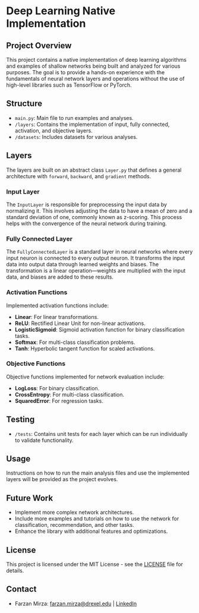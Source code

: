 # Deep Learning Native Implementation

## Project Overview
This project contains a native implementation of deep learning algorithms and examples of shallow networks being built and analyzed for various purposes. The goal is to provide a hands-on experience with the fundamentals of neural network layers and operations without the use of high-level libraries such as TensorFlow or PyTorch.

## Structure
- `main.py`: Main file to run examples and analyses.
- `/layers`: Contains the implementation of input, fully connected, activation, and objective layers.
- `/datasets`: Includes datasets for various analyses.

## Layers
The layers are built on an abstract class `Layer.py` that defines a general architecture with `forward`, `backward`, and `gradient` methods.

### Input Layer
The `InputLayer` is responsible for preprocessing the input data by normalizing it. This involves adjusting the data to have a mean of zero and a standard deviation of one, commonly known as z-scoring. This process helps with the convergence of the neural network during training.

### Fully Connected Layer
The `FullyConnectedLayer` is a standard layer in neural networks where every input neuron is connected to every output neuron. It transforms the input data into output data through learned weights and biases. The transformation is a linear operation—weights are multiplied with the input data, and biases are added to these results.

### Activation Functions
Implemented activation functions include:
- **Linear**: For linear transformations.
- **ReLU**: Rectified Linear Unit for non-linear activations.
- **LogisticSigmoid**: Sigmoid activation function for binary classification tasks.
- **Softmax**: For multi-class classification problems.
- **Tanh**: Hyperbolic tangent function for scaled activations.

### Objective Functions
Objective functions implemented for network evaluation include:
- **LogLoss**: For binary classification.
- **CrossEntropy**: For multi-class classification.
- **SquaredError**: For regression tasks.

## Testing
- `/tests`: Contains unit tests for each layer which can be run individually to validate functionality.

## Usage
Instructions on how to run the main analysis files and use the implemented layers will be provided as the project evolves.

## Future Work
- Implement more complex network architectures.
- Include more examples and tutorials on how to use the network for classification, recommendation, and other tasks.
- Enhance the library with additional features and optimizations.

## License
This project is licensed under the MIT License - see the [LICENSE](LICENSE) file for details.

## Contact
* Farzan Mirza: [farzan.mirza@drexel.edu](mailto:farzan.mirza@drexel.edu) | [LinkedIn](https://www.linkedin.com/in/farzan-mirza13/)
